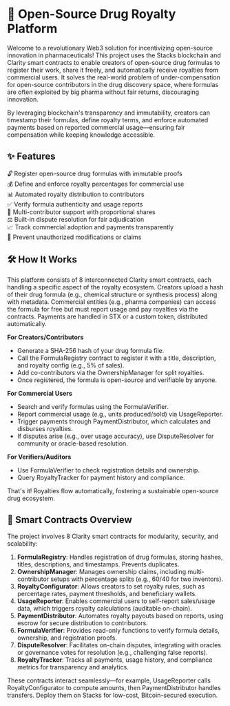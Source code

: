 # 💊 Open-Source Drug Royalty Platform

Welcome to a revolutionary Web3 solution for incentivizing open-source innovation in pharmaceuticals! This project uses the Stacks blockchain and Clarity smart contracts to enable creators of open-source drug formulas to register their work, share it freely, and automatically receive royalties from commercial users. It solves the real-world problem of under-compensation for open-source contributors in the drug discovery space, where formulas are often exploited by big pharma without fair returns, discouraging innovation.

By leveraging blockchain's transparency and immutability, creators can timestamp their formulas, define royalty terms, and enforce automated payments based on reported commercial usage—ensuring fair compensation while keeping knowledge accessible.

## ✨ Features

🔓 Register open-source drug formulas with immutable proofs  
💰 Define and enforce royalty percentages for commercial use  
📊 Automated royalty distribution to contributors  
✅ Verify formula authenticity and usage reports  
🤝 Multi-contributor support with proportional shares  
⚖️ Built-in dispute resolution for fair adjudication  
📈 Track commercial adoption and payments transparently  
🚫 Prevent unauthorized modifications or claims

## 🛠 How It Works

This platform consists of 8 interconnected Clarity smart contracts, each handling a specific aspect of the royalty ecosystem. Creators upload a hash of their drug formula (e.g., chemical structure or synthesis process) along with metadata. Commercial entities (e.g., pharma companies) can access the formula for free but must report usage and pay royalties via the contracts. Payments are handled in STX or a custom token, distributed automatically.

**For Creators/Contributors**  
- Generate a SHA-256 hash of your drug formula file.  
- Call the FormulaRegistry contract to register it with a title, description, and royalty config (e.g., 5% of sales).  
- Add co-contributors via the OwnershipManager for split royalties.  
- Once registered, the formula is open-source and verifiable by anyone.

**For Commercial Users**  
- Search and verify formulas using the FormulaVerifier.  
- Report commercial usage (e.g., units produced/sold) via UsageReporter.  
- Trigger payments through PaymentDistributor, which calculates and disburses royalties.  
- If disputes arise (e.g., over usage accuracy), use DisputeResolver for community or oracle-based resolution.

**For Verifiers/Auditors**  
- Use FormulaVerifier to check registration details and ownership.  
- Query RoyaltyTracker for payment history and compliance.

That's it! Royalties flow automatically, fostering a sustainable open-source drug ecosystem.

## 📜 Smart Contracts Overview

The project involves 8 Clarity smart contracts for modularity, security, and scalability:

1. **FormulaRegistry**: Handles registration of drug formulas, storing hashes, titles, descriptions, and timestamps. Prevents duplicates.  
2. **OwnershipManager**: Manages ownership claims, including multi-contributor setups with percentage splits (e.g., 60/40 for two inventors).  
3. **RoyaltyConfigurator**: Allows creators to set royalty rules, such as percentage rates, payment thresholds, and beneficiary wallets.  
4. **UsageReporter**: Enables commercial users to self-report sales/usage data, which triggers royalty calculations (auditable on-chain).  
5. **PaymentDistributor**: Automates royalty payouts based on reports, using escrow for secure distribution to contributors.  
6. **FormulaVerifier**: Provides read-only functions to verify formula details, ownership, and registration proofs.  
7. **DisputeResolver**: Facilitates on-chain disputes, integrating with oracles or governance votes for resolution (e.g., challenging false reports).  
8. **RoyaltyTracker**: Tracks all payments, usage history, and compliance metrics for transparency and analytics.

These contracts interact seamlessly—for example, UsageReporter calls RoyaltyConfigurator to compute amounts, then PaymentDistributor handles transfers. Deploy them on Stacks for low-cost, Bitcoin-secured execution.